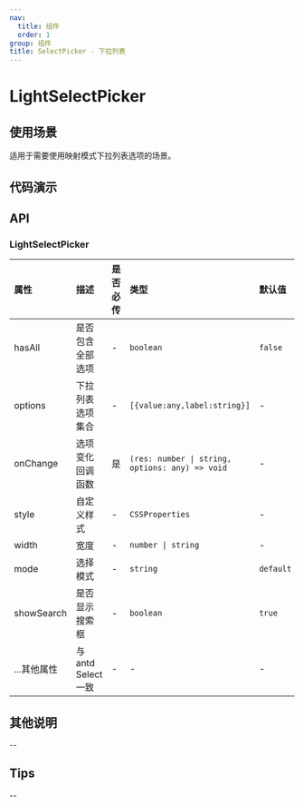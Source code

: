 ```yaml
---
nav:
  title: 组件
  order: 1
group: 组件
title: SelectPicker - 下拉列表
---
```


# LightSelectPicker

## 使用场景

适用于需要使用映射模式下拉列表选项的场景。

## 代码演示

<code src='./demo/LightSelectPicker' title='代码'></code>

## API

### LightSelectPicker

| 属性        | 描述                | 是否必传 | 类型                                            | 默认值    |
| :---------- | :------------------ | :------- | :---------------------------------------------- | :-------- |
| hasAll      | 是否包含全部选项    | -        | `boolean`                                       | `false`   |
| options     | 下拉列表选项集合    | -        | `[{value:any,label:string}]`                    | -         |
| onChange    | 选项变化回调函数    | 是       | `(res: number \| string, options: any) => void` | -         |
| style       | 自定义样式          | -        | `CSSProperties`                                 | -         |
| width       | 宽度                | -        | `number \| string`                              | -         |
| mode        | 选择模式            | -        | `string`                                        | `default` |
| showSearch  | 是否显示搜索框      | -        | `boolean`                                       | `true`    |
| ...其他属性 | 与 antd Select 一致 | -        | -                                               | -         |

## 其他说明

--

## Tips

--
